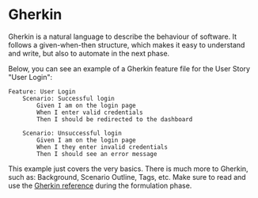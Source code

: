 # Gherkin

Gherkin is a natural language to describe the behaviour of software. It follows a given-when-then structure, which makes it easy to understand and write, but also to automate in the next phase.

Below, you can see an example of a Gherkin feature file for the User Story "User Login":

```gherkin
Feature: User Login
    Scenario: Successful login
        Given I am on the login page
        When I enter valid credentials
        Then I should be redirected to the dashboard

    Scenario: Unsuccessful login
        Given I am on the login page
        When I they enter invalid credentials
        Then I should see an error message
```

This example just covers the very basics. There is much more to Gherkin, such as: Background, Scenario Outline, Tags, etc. Make sure to read and use the [Gherkin reference](https://cucumber.io/docs/gherkin/reference) during the formulation phase.
